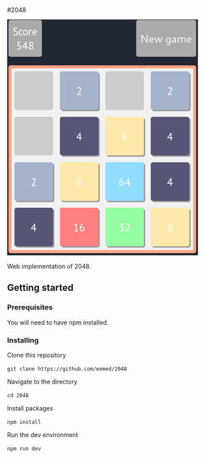 #2048

![Screenshot](screenshots/screenshot.png)

Web implementation of 2048.

## Getting started

### Prerequisites

You will need to have npm installed.

### Installing

Clone this repository

```git clone https://github.com/eemed/2048```

Navigate to the directory

```cd 2048```

Install packages

```npm install```

Run the dev environment

```npm run dev```


